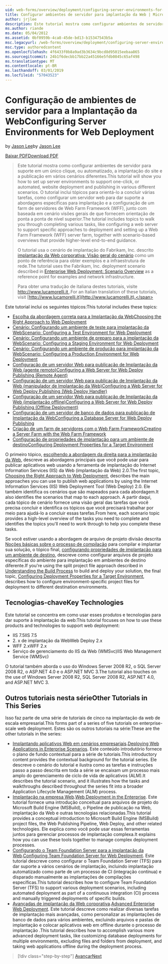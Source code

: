 ```yaml
---
uid: web-forms/overview/deployment/configuring-server-environments-for-web-deployment/configuring-server-environments-for-web-deployment
title: Configurar ambientes de servidor para implantação da Web | Microsoft Docs
author: jrjlee
description: Este tutorial mostra como configurar ambientes de servidor para suporte em um único clique, ou automatizado, implantação de site e publicação em vários cenário diferente...
ms.author: riande
ms.date: 05/04/2012
ms.assetid: 0bf0959b-4ca8-45de-bd13-b15347543b5a
msc.legacyurl: /web-forms/overview/deployment/configuring-server-environments-for-web-deployment/configuring-server-environments-for-web-deployment
msc.type: authoredcontent
ms.openlocfilehash: 4f6433f0b8a9ad3b3634c9bcd8d95015eebaa865
ms.sourcegitcommit: 24b1f6decbb17bb22a45166e5fdb0845c65af498
ms.translationtype: MT
ms.contentlocale: pt-BR
ms.lasthandoff: 03/01/2019
ms.locfileid: "57043523"
---
```

<a name="configuring-server-environments-for-web-deployment"></a><span data-ttu-id="cfc5c-103">Configuração de ambientes de servidor para a Implantação da Web</span><span class="sxs-lookup"><span data-stu-id="cfc5c-103">Configuring Server Environments for Web Deployment</span></span>
====================
<span data-ttu-id="cfc5c-104">by [Jason Lee](https://github.com/jrjlee)</span><span class="sxs-lookup"><span data-stu-id="cfc5c-104">by [Jason Lee](https://github.com/jrjlee)</span></span>

[<span data-ttu-id="cfc5c-105">Baixar PDF</span><span class="sxs-lookup"><span data-stu-id="cfc5c-105">Download PDF</span></span>](https://msdnshared.blob.core.windows.net/media/MSDNBlogsFS/prod.evol.blogs.msdn.com/CommunityServer.Blogs.Components.WeblogFiles/00/00/00/63/56/8130.DeployingWebAppsInEnterpriseScenarios.pdf)

> <span data-ttu-id="cfc5c-106">Este tutorial mostra como configurar ambientes de servidor para suporte em um único clique, ou automatizado, a implantação do site e a publicação em vários cenários diferentes.</span><span class="sxs-lookup"><span data-stu-id="cfc5c-106">This tutorial will show you how to set up server environments to support one-click, or automated, website deployment and publishing in various different scenarios.</span></span> <span data-ttu-id="cfc5c-107">O tutorial inclui tópicos para orientá-lo a concluir várias tarefas, como configurar um servidor web para dar suporte a abordagens específicas para implantação e a configuração de um farm de servidores de Web Farm Framework (WFF), junto com baseada em cenário visões gerais de que fornecem orientação de ponta a ponta de nível superior.</span><span class="sxs-lookup"><span data-stu-id="cfc5c-107">The tutorial includes topics to walk you through completing various tasks, like configuring a web server to support specific approaches to deployment and setting up a Web Farm Framework (WFF) server farm, together with scenario-based overviews that provide higher-level end-to-end guidance.</span></span>
> 
> <span data-ttu-id="cfc5c-108">O tutorial usa o cenário de implantação do Fabrikam, Inc. descrito [implantação da Web corporativa: Visão geral do cenário](../deploying-web-applications-in-enterprise-scenarios/enterprise-web-deployment-scenario-overview.md) como um ponto de referência para obter exemplos e a infraestrutura de rede.</span><span class="sxs-lookup"><span data-stu-id="cfc5c-108">The tutorial uses the Fabrikam, Inc. deployment scenario described in [Enterprise Web Deployment: Scenario Overview](../deploying-web-applications-in-enterprise-scenarios/enterprise-web-deployment-scenario-overview.md) as a reference point for examples and network infrastructure.</span></span>
> 
> <span data-ttu-id="cfc5c-109">Para obter uma tradução de italiana destes tutoriais, visite [ http://www.lucamorelli.it ](http://www.lucamorelli.it).</span><span class="sxs-lookup"><span data-stu-id="cfc5c-109">For an Italian translation of these tutorials, visit [http://www.lucamorelli.it](http://www.lucamorelli.it).</span></span>


<span data-ttu-id="cfc5c-110">Este tutorial inclui os seguintes tópicos:</span><span class="sxs-lookup"><span data-stu-id="cfc5c-110">This tutorial includes these topics:</span></span>

- [<span data-ttu-id="cfc5c-111">Escolha da abordagem correta para a Implantação da Web</span><span class="sxs-lookup"><span data-stu-id="cfc5c-111">Choosing the Right Approach to Web Deployment</span></span>](choosing-the-right-approach-to-web-deployment.md)
- [<span data-ttu-id="cfc5c-112">Cenário: Configurando um ambiente de teste para implantação da Web</span><span class="sxs-lookup"><span data-stu-id="cfc5c-112">Scenario: Configuring a Test Environment for Web Deployment</span></span>](scenario-configuring-a-test-environment-for-web-deployment.md)
- [<span data-ttu-id="cfc5c-113">Cenário: Configurando um ambiente de preparo para a implantação da Web</span><span class="sxs-lookup"><span data-stu-id="cfc5c-113">Scenario: Configuring a Staging Environment for Web Deployment</span></span>](scenario-configuring-a-staging-environment-for-web-deployment.md)
- [<span data-ttu-id="cfc5c-114">Cenário: Configurando um ambiente de produção para implantação da Web</span><span class="sxs-lookup"><span data-stu-id="cfc5c-114">Scenario: Configuring a Production Environment for Web Deployment</span></span>](scenario-configuring-a-production-environment-for-web-deployment.md)
- [<span data-ttu-id="cfc5c-115">Configuração de um servidor Web para publicação de Implantação da Web (agente remoto)</span><span class="sxs-lookup"><span data-stu-id="cfc5c-115">Configuring a Web Server for Web Deploy Publishing (Remote Agent)</span></span>](configuring-a-web-server-for-web-deploy-publishing-remote-agent.md)
- [<span data-ttu-id="cfc5c-116">Configuração de um servidor Web para publicação de Implantação da Web (manipulador de Implantação da Web)</span><span class="sxs-lookup"><span data-stu-id="cfc5c-116">Configuring a Web Server for Web Deploy Publishing (Web Deploy Handler)</span></span>](configuring-a-web-server-for-web-deploy-publishing-web-deploy-handler.md)
- [<span data-ttu-id="cfc5c-117">Configuração de um servidor Web para publicação de Implantação da Web (implantação offline)</span><span class="sxs-lookup"><span data-stu-id="cfc5c-117">Configuring a Web Server for Web Deploy Publishing (Offline Deployment)</span></span>](configuring-a-web-server-for-web-deploy-publishing-offline-deployment.md)
- [<span data-ttu-id="cfc5c-118">Configuração de um servidor de banco de dados para publicação de Implantação da Web</span><span class="sxs-lookup"><span data-stu-id="cfc5c-118">Configuring a Database Server for Web Deploy Publishing</span></span>](configuring-a-database-server-for-web-deploy-publishing.md)
- [<span data-ttu-id="cfc5c-119">Criação de um farm de servidores com o Web Farm Framework</span><span class="sxs-lookup"><span data-stu-id="cfc5c-119">Creating a Server Farm with the Web Farm Framework</span></span>](creating-a-server-farm-with-the-web-farm-framework.md)
- [<span data-ttu-id="cfc5c-120">Configuração de propriedades de implantação para um ambiente de destino</span><span class="sxs-lookup"><span data-stu-id="cfc5c-120">Configuring Deployment Properties for a Target Environment</span></span>](configuring-deployment-properties-for-a-target-environment.md)

<span data-ttu-id="cfc5c-121">O primeiro tópico, [escolhendo a abordagem da direita para a implantação da Web](choosing-the-right-approach-to-web-deployment.md), descreve as abordagens principais que você pode usar para publicar aplicativos web usando a ferramenta de implantação do Internet Information Services (IIS) da Web (implantação da Web) 2.0.</span><span class="sxs-lookup"><span data-stu-id="cfc5c-121">The first topic, [Choosing the Right Approach to Web Deployment](choosing-the-right-approach-to-web-deployment.md), describes the main approaches you can use to publish web applications by using the Internet Information Services (IIS) Web Deployment Tool (Web Deploy) 2.0.</span></span> <span data-ttu-id="cfc5c-122">Ele também identifica os cenários que são mapeados para cada abordagem.</span><span class="sxs-lookup"><span data-stu-id="cfc5c-122">It also identifies the scenarios that map to each approach.</span></span> <span data-ttu-id="cfc5c-123">A partir daqui, cada tópico de cenário fornece uma visão geral das tarefas que você precisa concluir e identifica os tópicos que você precisará trabalhar por meio para ajudá-lo a concluir essas tarefas.</span><span class="sxs-lookup"><span data-stu-id="cfc5c-123">From here, each scenario topic provides a high-level overview of the tasks you need to complete and identifies the topics you'll need to work through to help you complete these tasks.</span></span>

<span data-ttu-id="cfc5c-124">Se você estiver usando a abordagem de arquivo de projeto divisão descrita [Noções básicas sobre o processo de compilação](../web-deployment-in-the-enterprise/understanding-the-build-process.md) para compilar e implantar sua solução, o tópico final, [configurando propriedades de implantação para um ambiente de destino](configuring-deployment-properties-for-a-target-environment.md), descreve como configurar arquivos de projeto específicas do ambiente para implantação em ambientes de destino diferente.</span><span class="sxs-lookup"><span data-stu-id="cfc5c-124">If you're using the split project file approach described in [Understanding the Build Process](../web-deployment-in-the-enterprise/understanding-the-build-process.md) to build and deploy your solution, the final topic, [Configuring Deployment Properties for a Target Environment](configuring-deployment-properties-for-a-target-environment.md), describes how to configure environment-specific project files for deployment to different destination environments.</span></span>

## <a name="key-technologies"></a><span data-ttu-id="cfc5c-125">Tecnologias-chave</span><span class="sxs-lookup"><span data-stu-id="cfc5c-125">Key Technologies</span></span>

<span data-ttu-id="cfc5c-126">Este tutorial se concentra em como usar esses produtos e tecnologias para dar suporte à implantação da web:</span><span class="sxs-lookup"><span data-stu-id="cfc5c-126">This tutorial focuses on how to use these products and technologies to support web deployment:</span></span>

- <span data-ttu-id="cfc5c-127">IIS 7.5</span><span class="sxs-lookup"><span data-stu-id="cfc5c-127">IIS 7.5</span></span>
- <span data-ttu-id="cfc5c-128">2. x de implantação da Web</span><span class="sxs-lookup"><span data-stu-id="cfc5c-128">Web Deploy 2.x</span></span>
- <span data-ttu-id="cfc5c-129">WFF 2.x</span><span class="sxs-lookup"><span data-stu-id="cfc5c-129">WFF 2.x</span></span>
- <span data-ttu-id="cfc5c-130">Serviço de gerenciamento do IIS da Web (WMSvc)</span><span class="sxs-lookup"><span data-stu-id="cfc5c-130">IIS Web Management Service (WMSvc)</span></span>

<span data-ttu-id="cfc5c-131">O tutorial também aborda o uso do Windows Server 2008 R2, o SQL Server 2008 R2, o ASP.NET 4.0 e o ASP.NET MVC 3.</span><span class="sxs-lookup"><span data-stu-id="cfc5c-131">The tutorial also touches on the use of Windows Server 2008 R2, SQL Server 2008 R2, ASP.NET 4.0, and ASP.NET MVC 3.</span></span>

## <a name="other-tutorials-in-this-series"></a><span data-ttu-id="cfc5c-132">Outros tutoriais nesta série</span><span class="sxs-lookup"><span data-stu-id="cfc5c-132">Other Tutorials in This Series</span></span>

<span data-ttu-id="cfc5c-133">Isso faz parte de uma série de tutoriais de cinco na implantação da web de escala empresarial.</span><span class="sxs-lookup"><span data-stu-id="cfc5c-133">This forms part of a series of five tutorials on enterprise-scale web deployment.</span></span> <span data-ttu-id="cfc5c-134">Estes são os outros tutoriais na série:</span><span class="sxs-lookup"><span data-stu-id="cfc5c-134">These are the other tutorials in the series:</span></span>

- <span data-ttu-id="cfc5c-135">[Implantando aplicativos Web em cenários empresariais](../deploying-web-applications-in-enterprise-scenarios/deploying-web-applications-in-enterprise-scenarios.md).</span><span class="sxs-lookup"><span data-stu-id="cfc5c-135">[Deploying Web Applications in Enterprise Scenarios](../deploying-web-applications-in-enterprise-scenarios/deploying-web-applications-in-enterprise-scenarios.md).</span></span> <span data-ttu-id="cfc5c-136">Este conteúdo introdutório fornece o plano de fundo contextual para a série de tutoriais.</span><span class="sxs-lookup"><span data-stu-id="cfc5c-136">This introductory content provides the contextual background for the tutorial series.</span></span> <span data-ttu-id="cfc5c-137">Ele descreve o cenário do tutorial e ilustra como as tarefas e instruções passo a passo descrita em toda a série se encaixam um processo mais amplo do gerenciamento de ciclo de vida de aplicativos (ALM).</span><span class="sxs-lookup"><span data-stu-id="cfc5c-137">It describes the tutorial scenario, and it illustrates how the tasks and walkthroughs described throughout the series fit into a broader Application Lifecycle Management (ALM) process.</span></span>
- <span data-ttu-id="cfc5c-138">[Implantação na empresa Web](../web-deployment-in-the-enterprise/web-deployment-in-the-enterprise.md).</span><span class="sxs-lookup"><span data-stu-id="cfc5c-138">[Web Deployment in the Enterprise](../web-deployment-in-the-enterprise/web-deployment-in-the-enterprise.md).</span></span> <span data-ttu-id="cfc5c-139">Este tutorial fornece uma introdução conceitual para arquivos de projeto do Microsoft Build Engine (MSBuild), o Pipeline de publicação na Web, implantação da Web e outras tecnologias relacionadas.</span><span class="sxs-lookup"><span data-stu-id="cfc5c-139">This tutorial provides a conceptual introduction to Microsoft Build Engine (MSBuild) project files, the Web Publishing Pipeline, Web Deploy, and other related technologies.</span></span> <span data-ttu-id="cfc5c-140">Ele explica como você pode usar essas ferramentas juntos para gerenciar processos de implantação complexa.</span><span class="sxs-lookup"><span data-stu-id="cfc5c-140">It explains how you can use these tools together to manage complex deployment processes.</span></span>
- <span data-ttu-id="cfc5c-141">[Configurando o Team Foundation Server para a implantação da Web](../configuring-team-foundation-server-for-web-deployment/configuring-team-foundation-server-for-web-deployment.md).</span><span class="sxs-lookup"><span data-stu-id="cfc5c-141">[Configuring Team Foundation Server for Web Deployment](../configuring-team-foundation-server-for-web-deployment/configuring-team-foundation-server-for-web-deployment.md).</span></span> <span data-ttu-id="cfc5c-142">Este tutorial descreve como configurar o Team Foundation Server (TFS) para dar suporte a vários cenários de implantação, incluindo implantação automatizado como parte de um processo de CI (integração contínua) e disparado manualmente as implantações de compilações específicas.</span><span class="sxs-lookup"><span data-stu-id="cfc5c-142">This tutorial describes how to configure Team Foundation Server (TFS) to support various deployment scenarios, including automated deployment as part of a continuous integration (CI) process and manually triggered deployments of specific builds.</span></span>
- <span data-ttu-id="cfc5c-143">[Avançadas de implantação da Web corporativa](../advanced-enterprise-web-deployment/advanced-enterprise-web-deployment.md).</span><span class="sxs-lookup"><span data-stu-id="cfc5c-143">[Advanced Enterprise Web Deployment](../advanced-enterprise-web-deployment/advanced-enterprise-web-deployment.md).</span></span> <span data-ttu-id="cfc5c-144">Este tutorial descreve como realizar diversas tarefas de implantação mais avançadas, como personalizar as implantações de banco de dados para vários ambientes, excluindo arquivos e pastas de implantação e colocar aplicativos web em offline durante o processo de implantação .</span><span class="sxs-lookup"><span data-stu-id="cfc5c-144">This tutorial describes how to accomplish various more advanced deployment tasks, like customizing database deployments for multiple environments, excluding files and folders from deployment, and taking web applications offline during the deployment process.</span></span>

> [!div class="step-by-step"]
> [<span data-ttu-id="cfc5c-145">Avançar</span><span class="sxs-lookup"><span data-stu-id="cfc5c-145">Next</span></span>](choosing-the-right-approach-to-web-deployment.md)
